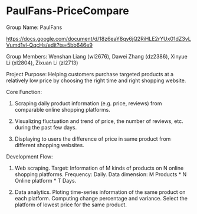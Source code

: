 # PaulFans-PriceCompare
Group Name: PaulFans

https://docs.google.com/document/d/18z6eaY8qy6jQ2RiHLE2rYUx01dZ3vLVumd1vl-QqcHs/edit?ts=5bb646e9

Group Members: Wenshan Liang (wl2676), Dawei Zhang (dz2386), Xinyue Li (xl2804), Zixuan Li (zl2713)

Project Purpose: Helping customers purchase targeted products at a relatively low price by choosing the right time and right shopping website.

Core Function: 

1. Scraping daily product information (e.g. price, reviews) from comparable online shopping platforms. 

2. Visualizing fluctuation and trend of price, the number of reviews, etc. during the past few days.

3. Displaying to users the difference of price in same product from different shopping websites.


Development Flow: 
1. Web scraping. 
Target: Information of M kinds of products on N online shopping platforms.
Frequency: Daily.
Data dimension: M Products * N Online platform *  T Days.

2. Data analytics. 
Ploting time-series information of the same product on each platform.
Computing change percentage and variance.
Select the platform of lowest price for the same product.
